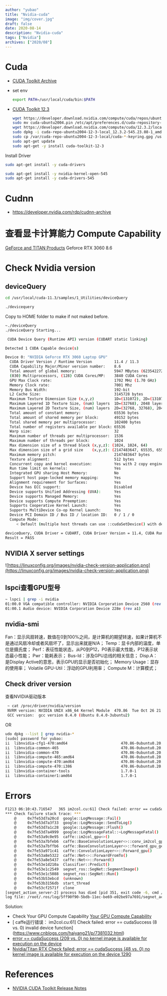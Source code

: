```yaml
---
author: "yubao"
title: "Nvidia-cuda"
image: "img/cover.jpg"
draft: false
date: 2020-08-14
description: "Nvidia-cuda"
tags: ["Nvidia"]
archives: ["2020/08"]
---
```


# Cuda

- [CUDA Toolkit Archive](https://developer.nvidia.com/cuda-toolkit-archive)

- set env
  
  ```sh
  export PATH=/usr/local/cuda/bin:$PATH
  ```

- [CUDA Toolkit 12.3](https://developer.nvidia.com/cuda-downloads?target_os=Linux&target_arch=x86_64&Distribution=Ubuntu&target_version=20.04&target_type=deb_local)
  
  ```sh
  wget https://developer.download.nvidia.com/compute/cuda/repos/ubuntu2004/x86_64/cuda-ubuntu2004.pin
  sudo mv cuda-ubuntu2004.pin /etc/apt/preferences.d/cuda-repository-pin-600
  wget https://developer.download.nvidia.com/compute/cuda/12.3.2/local_installers/cuda-repo-ubuntu2004-12-3-local_12.3.2-545.23.08-1_amd64.deb
  sudo dpkg -i cuda-repo-ubuntu2004-12-3-local_12.3.2-545.23.08-1_amd64.deb
  sudo cp /var/cuda-repo-ubuntu2004-12-3-local/cuda-*-keyring.gpg /usr/share/keyrings/
  sudo apt-get update
  sudo apt-get -y install cuda-toolkit-12-3
  ```

Install Driver

```sh
sudo apt-get install -y cuda-drivers

sudo apt-get install -y nvidia-kernel-open-545
sudo apt-get install -y cuda-drivers-545
```

# Cudnn

- https://developer.nvidia.com/rdp/cudnn-archive 
# 查看显卡计算能力 Compute Capability

[GeForce and TITAN Products](https://developer.nvidia.com/cuda-gpus)
Geforce RTX 3060    8.6

# Check Nvidia version

## deviceQuery

```sh
cd /usr/local/cuda-11.3/samples/1_Utilities/deviceQuery

./devicequery
```

Copy to HOME folder to make if not maked before.

```sh
~./deviceQuery
./deviceQuery Starting...

 CUDA Device Query (Runtime API) version (CUDART static linking)

Detected 1 CUDA Capable device(s)

Device 0: "NVIDIA GeForce RTX 3060 Laptop GPU"
  CUDA Driver Version / Runtime Version          11.4 / 11.3
  CUDA Capability Major/Minor version number:    8.6
  Total amount of global memory:                 5947 MBytes (6235422720 bytes)
  (030) Multiprocessors, (128) CUDA Cores/MP:    3840 CUDA Cores
  GPU Max Clock rate:                            1702 MHz (1.70 GHz)
  Memory Clock rate:                             7001 Mhz
  Memory Bus Width:                              192-bit
  L2 Cache Size:                                 3145728 bytes
  Maximum Texture Dimension Size (x,y,z)         1D=(131072), 2D=(131072, 65536), 3D=(16384, 16384, 16384)
  Maximum Layered 1D Texture Size, (num) layers  1D=(32768), 2048 layers
  Maximum Layered 2D Texture Size, (num) layers  2D=(32768, 32768), 2048 layers
  Total amount of constant memory:               65536 bytes
  Total amount of shared memory per block:       49152 bytes
  Total shared memory per multiprocessor:        102400 bytes
  Total number of registers available per block: 65536
  Warp size:                                     32
  Maximum number of threads per multiprocessor:  1536
  Maximum number of threads per block:           1024
  Max dimension size of a thread block (x,y,z): (1024, 1024, 64)
  Max dimension size of a grid size    (x,y,z): (2147483647, 65535, 65535)
  Maximum memory pitch:                          2147483647 bytes
  Texture alignment:                             512 bytes
  Concurrent copy and kernel execution:          Yes with 2 copy engine(s)
  Run time limit on kernels:                     Yes
  Integrated GPU sharing Host Memory:            No
  Support host page-locked memory mapping:       Yes
  Alignment requirement for Surfaces:            Yes
  Device has ECC support:                        Disabled
  Device supports Unified Addressing (UVA):      Yes
  Device supports Managed Memory:                Yes
  Device supports Compute Preemption:            Yes
  Supports Cooperative Kernel Launch:            Yes
  Supports MultiDevice Co-op Kernel Launch:      Yes
  Device PCI Domain ID / Bus ID / location ID:   0 / 1 / 0
  Compute Mode:
     < Default (multiple host threads can use ::cudaSetDevice() with device simultaneously) >

deviceQuery, CUDA Driver = CUDART, CUDA Driver Version = 11.4, CUDA Runtime Version = 11.3, NumDevs = 1
Result = PASS
```

## NVIDIA X server settings

![https://linuxconfig.org/images/nvidia-check-version-application.png](https://linuxconfig.org/images/nvidia-check-version-application.png)

## lspci查看GPU型号

```sh
~ lspci | grep -i nvidia
01:00.0 VGA compatible controller: NVIDIA Corporation Device 2560 (rev a1)
01:00.1 Audio device: NVIDIA Corporation Device 228e (rev a1)
```

## nvidia-smi

Fan：显示风扇转速，数值在0到100%之间，是计算机的期望转速，如果计算机不是通过风扇冷却或者风扇坏了，显示出来就是N/A；
Temp：显卡内部的温度，单位是摄氏度；
Perf：表征性能状态，从P0到P12，P0表示最大性能，P12表示状态最小性能；
Pwr：能耗表示；
Bus-Id：涉及GPU总线的相关信息；
Disp.A：是Display Active的意思，表示GPU的显示是否初始化；
Memory Usage：显存的使用率；
Volatile GPU-Util：浮动的GPU利用率；
Compute M：计算模式；

## Check driver version

查看NVIDIA驱动版本

```sh
 ~ cat /proc/driver/nvidia/version
 NVRM version: NVIDIA UNIX x86_64 Kernel Module  470.86  Tue Oct 26 21:55:45 UTC 2021
 GCC version:  gcc version 8.4.0 (Ubuntu 8.4.0-3ubuntu2)
```

OR

```sh
udo dpkg --list | grep nvidia-*
[sudo] password for yubao:
ii  libnvidia-cfg1-470:amd64                        470.86-0ubuntu0.20.04.1                    amd64        NVIDIA binary OpenGL/GLX configuration library
ii  libnvidia-common-465                            470.86-0ubuntu0.20.04.1                    all          Transitional package for libnvidia-common-470
ii  libnvidia-common-470                            470.86-0ubuntu0.20.04.1                    all          Shared files used by the NVIDIA libraries
ii  libnvidia-compute-465:amd64                     470.86-0ubuntu0.20.04.1                    amd64        Transitional package for libnvidia-compute-470
ii  libnvidia-compute-470:amd64                     470.86-0ubuntu0.20.04.1                    amd64        NVIDIA libcompute package
ii  libnvidia-compute-470:i386                      470.86-0ubuntu0.20.04.1                    i386         NVIDIA libcompute package
ii  libnvidia-container-tools                       1.7.0-1                                    amd64        NVIDIA container runtime library (command-line tools)
ii  libnvidia-container1:amd64                      1.7.0-1                                    amd64        NVIDIA container runtime library
```

# Errors

```sh
F1213 06:10:43.716547   365 im2col.cu:61] Check failed: error == cudaSuccess (209 vs. 0)  no kernel image is available for execution on the device
*** Check failure stack trace: ***
    @     0x7fe53d7a20cd  google::LogMessage::Fail()
    @     0x7fe53d7a3f33  google::LogMessage::SendToLog()
    @     0x7fe53d7a1c28  google::LogMessage::Flush()
    @     0x7fe53d7a4999  google::LogMessageFatal::~LogMessageFatal()
    @     0x7fe53a9c0e95  caffe::im2col_gpu<>()
    @     0x7fe53a7bfeb6  caffe::BaseConvolutionLayer<>::conv_im2col_gpu()
    @     0x7fe53a7bffb6  caffe::BaseConvolutionLayer<>::forward_gpu_gemm()
    @     0x7fe53a971c41  caffe::ConvolutionLayer<>::Forward_gpu()
    @     0x7fe53a8e5322  caffe::Net<>::ForwardFromTo()
    @     0x7fe53a8e5437  caffe::Net<>::Forward()
    @     0x7fe53e1d210a  Classifier::Predict()
    @     0x7fe53e1c2549  segnet_ros::SegNet::SegmentImage()
    @     0x7fe53e1c5088  segnet_ros::SegNet::Run()
    @     0x7fe53b53ebcd  (unknown)
    @     0x7fe53b3156db  start_thread
    @     0x7fe53cf2571f  clone
[segnet_action_server-2] process has died [pid 351, exit code -6, cmd /root/catkin_ws/devel/lib/segnet_ros/segnet_action_server __name:=segnet_action_server __log:=/root/.ros/log/5ff90f90-5bdb-11ec-be69-e02be97a7691/segnet_action_server-2.log].
log file: /root/.ros/log/5ff90f90-5bdb-11ec-be69-e02be97a7691/segnet_action_server-2*.log
```

Solution:

- Check Your GPU Compute Capability
  [Your GPU Compute Capability](https://developer.nvidia.com/cuda-gpus)
- [ caffe运行错误： im2col.cu:61] Check failed: error == cudaSuccess (8 vs. 0) invalid device function](https://www.cnblogs.com/haiyang21/p/7381032.html)
- [error == cudaSuccess (209 vs. 0) no kernel image is available for execution on the device](https://viencoding.com/article/216)
- [Nvidia/Titan RTX Check failed: error == cudaSuccess (48 vs. 0) no kernel image is available for execution on the device 1290](https://github.com/CMU-Perceptual-Computing-Lab/openpose/issues/1290)

# References

- [NVIDIA CUDA Toolkit Release Notes](https://docs.nvidia.com/cuda/cuda-toolkit-release-notes/index.html) 
